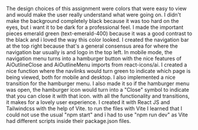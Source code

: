 The design choices of this assignment were colors that were easy to view and would make the user really understand what were going on. I didn't make the background completely black because it was too hard on the eyes, but i want it to be dark for a professional feel. I made the important pieces emerald green (text-emerald-400) because it was a good contrast to the black and i loved the way this color looked. I created the navigation bar at the top right because that's a general consensus area for where the navigation bar usually is and logo in the top left. In mobile mode, the navigation menu turns into a hamburger button with the nice features of AiOutlineClose and AiOutlineMenu imports from react-icons/ai. I created a nice function where the navlinks would turn green to indicate which page is being viewed, both for mobile and desktop. I also implemented a nice transition for the hamburger menu. I also made it so if the hamburger menu was open, the hamburger icon would turn into a "Close" symbol to indicate that you can close it with that icon. with all the functionality and transitions, it makes for a lovely user experience. I created it with React JS and Tailwindcss with the help of Vite. to run the files with Vite I learned that I could not use the usual "npm start" and i had to use "npm run dev" as Vite had different scripts inside their package.json files.
